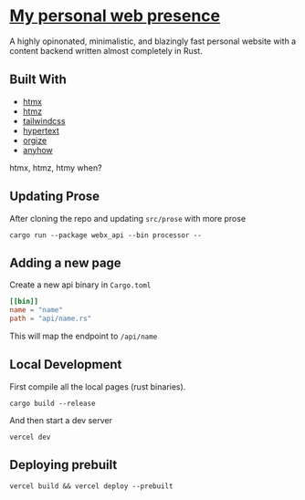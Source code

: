# [My personal web presence](https://wylited.vercel.app)

A highly opinonated, minimalistic, and blazingly fast personal website with a content backend written almost completely in Rust.

## Built With
- [htmx](https://htmx.org)
- [htmz](https://leanrada.com/htmz/)
- [tailwindcss](https://tailwindcss.com/)
- [hypertext](https://github.com/vidhanio/hypertext)
- [orgize](https://github.com/poiscript/orgize)
- [anyhow](https://github.com/dtolnay/anyhow)

htmx, htmz, htmy when?

## Updating Prose

After cloning the repo and updating `src/prose` with more prose

``` shell
cargo run --package webx_api --bin processor -- 
```

## Adding a new page

Create a new api binary in `Cargo.toml`

``` toml
[[bin]]
name = "name"
path = "api/name.rs"
```

This will map the endpoint to `/api/name` 

## Local Development

First compile all the local pages (rust binaries).

``` shell
cargo build --release
```

And then start a dev server

``` shell
vercel dev
```

## Deploying prebuilt

``` shell
vercel build && vercel deploy --prebuilt 
```

